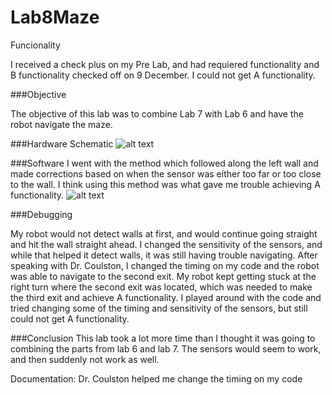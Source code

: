Lab8Maze
========
Funcionality

I received a check plus on my Pre Lab, and had requiered functionality and B functionality checked off on 9 December.  I could not get A functionality.


###Objective

The objective of this lab was to combine Lab 7 with Lab 6 and have the robot navigate the maze.

###Hardware Schematic
![alt text](http://i59.tinypic.com/4utgnr.jpg)


###Software
I went with the method which followed along the left wall and made corrections based on when the sensor was either too far or too close to the wall.  I think using this method was what gave me trouble achieving A functionality.
![alt text](http://i58.tinypic.com/2rc0i76.png)



###Debugging

My robot would not detect walls at first, and would continue going straight and hit the wall straight ahead.  I changed the sensitivity of the sensors, and while that helped it detect walls, it was still having trouble navigating.  After speaking with Dr. Coulston, I changed the timing on my code and the robot was able to navigate to the second exit.  My robot kept getting stuck at the right turn where the second exit was located, which was needed to make the third exit and achieve A functionality.  I played around with the code and tried changing some of the timing and sensitivity of the sensors, but still could not get A functionality.

###Conclusion
This lab took a lot more time than I thought it was going to combining the parts from lab 6 and lab 7.  The sensors would seem to work, and then suddenly not work as well.  


Documentation: Dr. Coulston helped me change the timing on my code
